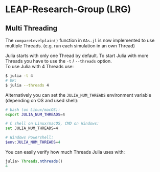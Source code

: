 # LEAP-Research-Group (LRG)

## Multi Threading
The `compareLevelplain()` function in `GAs.jl` is now implemented to use multiple Threads. (e.g. run each simulation in an own Thread)

Julia starts with only one Thread by default. To start Julia with more Threads you have to use the `-t` / `--threads` option.  
To use Julia with 4 Threads use:

```bash
$ julia -t 4
# OR:
$ julia --threads 4
```

Alternatively you can set the `JULIA_NUM_THREADS` environment variable (depending on OS and used shell):
```bash
# bash (on Linux/macOS):
export JULIA_NUM_THREADS=4
```
```bash
# C shell on Linux/macOS, CMD on Windows:
set JULIA_NUM_THREADS=4
```
```PowerShell
# Windows Powershell:
$env:JULIA_NUM_THREADS=4
```

You can easily verify how much Threads Julia uses with:
```Julia REPL
julia> Threads.nthreads()
4
```